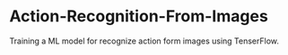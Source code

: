 # Action-Recognition-From-Images
Training a ML model for recognize action form images using TenserFlow.
